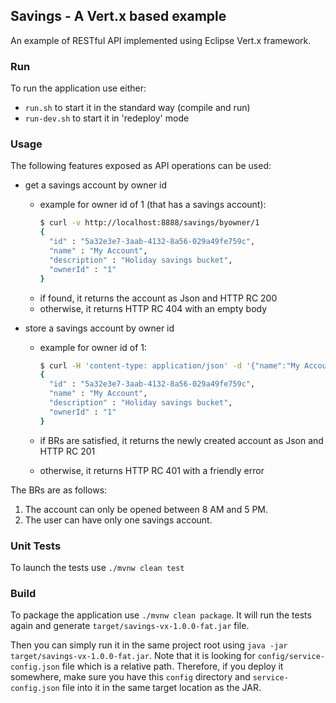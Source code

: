 ## Savings - A Vert.x based example

An example of RESTful API implemented using Eclipse Vert.x framework.<br/>

### Run

To run the application use either:
- `run.sh` to start it in the standard way (compile and run)
- `run-dev.sh` to start it in 'redeploy' mode


### Usage

The following features exposed as API operations can be used:

- get a savings account by owner id
    - example for owner id of 1 (that has a savings account):
      ```bash
      $ curl -v http://localhost:8888/savings/byowner/1
      {
        "id" : "5a32e3e7-3aab-4132-8a56-029a49fe759c",
        "name" : "My Account",
        "description" : "Holiday savings bucket",
        "ownerId" : "1"
      }
      ```
    - if found, it returns the account as Json and HTTP RC 200
    - otherwise, it returns HTTP RC 404 with an empty body
    
- store a savings account by owner id
    - example for owner id of 1:
      ```bash
      $ curl -H 'content-type: application/json' -d '{"name":"My Account","description":"Holiday savings bucket"}' http://localhost:8888/savings/byowner/1
      {
        "id" : "5a32e3e7-3aab-4132-8a56-029a49fe759c",
        "name" : "My Account",
        "description" : "Holiday savings bucket",
        "ownerId" : "1"
      }
      ```

    - if BRs are satisfied, it returns the newly created account as Json and HTTP RC 201
    - otherwise, it returns HTTP RC 401 with a friendly error

The BRs are as follows:
1. The account can only be opened between 8 AM and 5 PM.
2. The user can have only one savings account.


### Unit Tests

To launch the tests use `./mvnw clean test`


### Build

To package the application use `./mvnw clean package`. It will run the tests again and generate `target/savings-vx-1.0.0-fat.jar` file.

Then you can simply run it in the same project root using `java -jar target/savings-vx-1.0.0-fat.jar`. Note that it is looking for `config/service-config.json` file which is a relative path.
Therefore, if you deploy it somewhere, make sure you have this `config` directory and `service-config.json` file into it in the same target location as the JAR.
